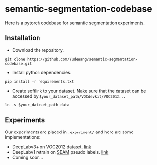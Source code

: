 # semantic-segmentation-codebase
Here is a pytorch codebase for semantic segmentation experiments.


## Installation
- Download the repository.
```
git clone https://github.com/YudeWang/semantic-segmentation-codebase.git
```
- Install python dependencies.
```
pip install -r requirements.txt
```
- Create softlink to your dataset. Make sure that the dataset can be accessed by `$your_dataset_path/VOCdevkit/VOC2012...`
```
ln -s $your_dataset_path data
```

## Experiments
Our experiments are placed in `.experiment/` and here are some implementations:
- DeepLabv3+ on VOC2012 dataset. [link](https://github.com/YudeWang/semantic-segmentation-codebase/tree/main/experiment/deeplabv3%2Bvoc)
- DeepLabv1 retrain on [SEAM](https://github.com/YudeWang/SEAM) pseudo labels. [link](https://github.com/YudeWang/semantic-segmentation-codebase/tree/main/experiment/seamv1-pseudovoc)
- Coming soon...
